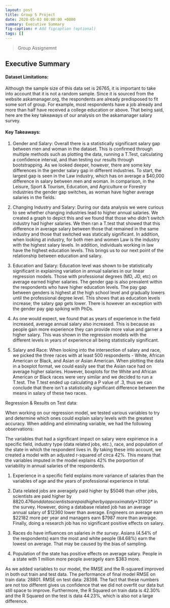 ```yaml
---
layout: post
title: Group 5 Project 
date: 2020-05-03 00:00:00 +0800
summary: Executive Summary
fig-caption: # Add figcaption (optional)
tags: []
---
```


> Group Assignemnt

## Executive Summary

#### Dataset Limitations:

Although the sample size of this data set is 26765, it is important to take into account that it is not a random sample. Since it is sourced from the website askamanager.org, the respondents are already predisposed to fit some sort of group. For example, most respondents have a job already and more than half have received a college education or above. That being said, here are the key takeaways of our analysis on the askamanager salary survey.

#### Key Takeaways:

1.  Gender and Salary: Overall there is a statistically significant salary gap between men and woman in the dataset. This is confirmed through multiple methods such as plotting the data, running a T.Test, calculating a confidence interval, and than testing our results through bootstrapping. As we looked deeper, however, there are some key differences in the gender salary gap in different industries. To start, the largest gap is seen in the Law industry, which has on average a $40,000 difference in salary between men and woman. In comparison, in the Leisure, Sport & Tourism, Education, and Agriculture or Forestry industries the gender gap switches, as woman have higher average salaries in the fields.

2.  Changing Industry and Salary: During our data analysis we were curious to see whether changing industries lead to higher annual salaries. We created a graph to depict this and we found that those who didn't switch industry had higher salaries. We then ran a T.test that showed that this difference in average salary between those that remained in the same industry and those that switched was statically significant. In addition, when looking at industry, for both men and women Law is the industry with the highest salary levels. In addition, individuals working in law have the highest education levels. This brings us to our next point of the relationship between education and salary.

3.  Education and Salary: Education level was shown to be statistically significant in explaining variation in annual salaries in our linear regression models. Those with professional degrees (MD, JD, etc) on average earned higher salaries. The gender gap is also prevalent within the respondents who have higher education levels. The pay gap between genders is highest at the high school level and gradually lowers until the professional degree level. This shows that as education levels increase, the salary gap gets lower. There is however an exception with the gender pay gap spiking with PhDs.

4.  As one would expect, we found that as years of experience in the field increased, average annual salary also increased. This is because as people gain more experience they can provide more value and garner a higher salary. This was shown in the regression models with the different levels in years of experience all being statistically significant.

5.  Salary and Race: When looking into the intersection of salary and race, we picked the three races with at least 500 respondents - White, African American or Black, and Asian or Asian American. When plotting the data in a boxplot format, we could easily see that the Asian race had on average higher salaries. However, boxplots for the White and African American or Black races were very similar and we decided to run a T.test. The T.test ended up calculating a P value of .3, thus we can conclude that there isn't a statistically significant difference between the means in salary of these two races.


Regression & Results on Test data:

When working on our regression model, we tested various variables to try and determine which ones could explain salary levels with the greatest accuracy. When adding and eliminating variable, we had the following observations:

The variables that had a significant impact on salary were expirience in a specific field, industry type (data related jobs, etc.), race, and population of the state in which the respondent lives in. By taking these into account, we created a model with an adjusted r-squared of circa 42%. This means that the variables imputed in the model explains 42% the porportion of variability in annual salaries of the respondents. 

1.  Experience in a specific field explains more variance of salaries than the variables of age and the years of professional experience in total.

2.  Data related jobs are averagely paid higher by $5046 than other jobs, scientists are paid higher by $8820.476 and data scientists are paid higher by approximately *$31300* in the survey. However, doing a database related job has an average annual salary of $12360 lower than average. Engineers on average earn $22182 more per year and managers earn $7987 more than average. Finally, doing a research job has no significant positive effects on salary.

3.  Races do have influences on salaries *in the survey*. Asians (4.54% of the respondents) earn the most and white people (84.68%) earn the lowest on average. That may be caused by the bias of sampling.

4.  Population of the state has positive effects on average salary. People in a state with 1 million more people averagely earn $383 more.

As we added variables to our model, the RMSE and the R-squared improved in both out train and test data. The performance of final model RMSE on train data: 28801. RMSE on test data: 28398. The fact that these numbers are not too different gives us confidence that we did not overfit our data but still space to improve. Furthermore, the R Squared on train data is 42.30% and the R Squared on the test is data 44.23%, which is also not a large difference. 





